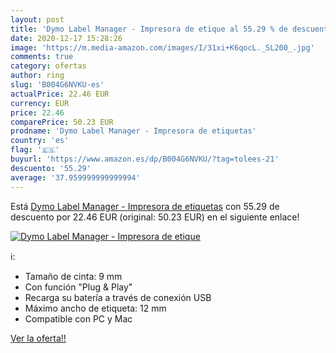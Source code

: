 ```yaml
---
layout: post
title: 'Dymo Label Manager - Impresora de etique al 55.29 % de descuento'
date: 2020-12-17 15:28:26
image: 'https://m.media-amazon.com/images/I/31xi+K6qocL._SL200_.jpg'
comments: true
category: ofertas
author: ring
slug: 'B004G6NVKU-es'
actualPrice: 22.46 EUR
currency: EUR
price: 22.46
comparePrice: 50.23 EUR
prodname: 'Dymo Label Manager - Impresora de etiquetas'
country: 'es'
flag: '🇪🇸'
buyurl: 'https://www.amazon.es/dp/B004G6NVKU/?tag=tolees-21'
descuento: '55.29'
average: '37.959999999999994'
---
```


Está [Dymo Label Manager - Impresora de etiquetas](https://www.amazon.es/dp/B004G6NVKU/?tag=tolees-21) con 55.29 de descuento por 22.46 EUR (original: 50.23 EUR) en el siguiente enlace!

[![Dymo Label Manager - Impresora de etique](https://m.media-amazon.com/images/I/31xi+K6qocL._SL200_.jpg)](https://www.amazon.es/dp/B004G6NVKU/?tag=tolees-21)

ℹ️:

- Tamaño de cinta: 9 mm
- Con función "Plug & Play"
- Recarga su batería a través de conexión USB
- Máximo ancho de etiqueta: 12 mm
- Compatible con PC y Mac

[Ver la oferta!!](https://www.amazon.es/dp/B004G6NVKU/?tag=tolees-21)
